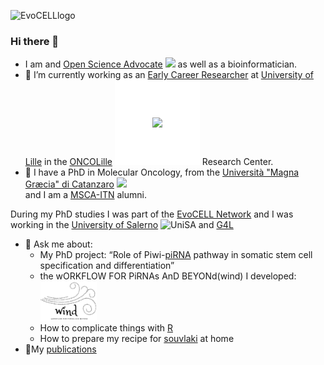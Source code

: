 ![EvoCELLlogo](https://www.evocell-itn.eu/wp-content/uploads/2018/10/Logo_Evocell_text-1.jpg)
### Hi there 👋
- I am and [Open Science Advocate](https://www.credly.com/badges/d0c42305-0a54-446c-8093-b135f1f9b4d2/public_url)  <img src="https://images.credly.com/size/340x340/images/d64b24d8-66f3-435a-bc76-2d70c26b0d67/image.png" width="60">
as well as a bioinformatician.
- 🔭 I’m currently working as an [Early Career Researcher](https://ec.europa.eu/research/mariecurieactions/) at [University of Lille](https://www.univ-lille.fr/)
in the [ONCOLille](https://www.oncolille.eu/) <img src="https://www.oncolille.eu/fileadmin/user_upload/oncolille/logos/ONCOLille-logotype-FR-RVB.svg" width="80" style="background-color:white;padding:60px;">  Research Center.  
- :school: I have a PhD in Molecular Oncology, from the [Università "Magna Græcia" di Catanzaro](https://web.unicz.it/it/)  <img src="https://web.unicz.it/it/img/logo.png" width="60">   
 and I am a [MSCA-ITN](https://cordis.europa.eu/programme/id/H2020_MSCA-ITN-2015-ETN) alumni.

During my PhD studies I was part of the [EvoCELL Network](https://www.evocell-itn.eu/) and I was working in the [University of Salerno](https://www.labmedmolge.unisa.it/index) ![UniSA](https://web.unisa.it/rescue/img/logo.png) and [G4L](https://www.genomix4life.com/en/)
- 💬 Ask me about: 
  + My PhD project: “Role of Piwi-[piRNA](https://en.wikipedia.org/wiki/Piwi-interacting_RNA)  pathway in somatic stem cell specification and differentiation”
  + the wORKFLOW FOR PiRNAs AnD BEYONd(wind) I developed: [<img src="https://github.com/ConYel/wind/blob/main/WIND_LOGO.png" width="90">](https://github.com/ConYel/wind)
  + How to complicate things with [R](https://rstudio.com/solutions/r-and-python/)
  + How to prepare my recipe for [souvlaki](https://duckduckgo.com/?q=%CF%83%CE%BF%CF%85%CE%B2%CE%BB%CE%AC%CE%BA%CE%B9&t=ffcm&atb=v208-1&iax=images&ia=images) at home 
- :memo:My [publications](https://www.researchgate.net/profile/Konstantinos_Geles/research)

<!--
**ConYel/ConYel** is a ✨ _special_ ✨ repository because its `README.md` (this file) appears on your GitHub profile.
- 🌱 I’m currently learning ...
- 👯 I’m looking to collaborate on ...
- 🤔 I’m looking for help with ...


- ⚡ Fun fact: ...
-->
